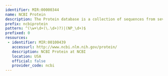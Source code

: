 ```yaml
---
identifier: MIR:00000344
name: NCBI Protein
description: The Protein database is a collection of sequences from several sources, including translations from annotated coding regions in GenBank, RefSeq and TPA, as well as records from SwissProt, PIR, PRF, and PDB.
prefix: ncbiprotein
pattern: ^(\w+\d+(\.\d+)?)|(NP_\d+)$
prefixed: 0
resources:
 - identifier: MIR:00100439
   accessurl: http://www.ncbi.nlm.nih.gov/protein/
   description: NCBI Protein at NCBI
   location: USA
   official: false
   provider_code: ncbi
---
```

